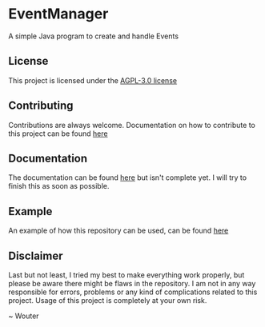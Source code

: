 # EventManager

A simple Java program to create and handle Events

## License

This project is licensed under the [AGPL-3.0 license](https://github.com/wouterkistemaker/EventManager/blob/master/LICENSE)

## Contributing

Contributions are always welcome. Documentation on how to contribute to this project can be found [here](https://github.com/wouterkistemaker/EventManager/blob/master/CONTRIBUTING.md)

## Documentation

The documentation can be found [here]() but isn't complete yet. I will try to finish this as soon as possible.

## Example

An example of how this repository can be used, can be found [here](https://github.com/wouterkistemaker/EventManager/blob/master/examples/EventTest.java)

## Disclaimer

Last but not least, I tried my best to make everything work properly, but please be aware there might be flaws in the repository. I am not in any way responsible for errors, problems or any kind of complications related to this project. Usage of this project is completely at your own risk.

~ Wouter
